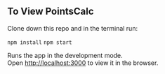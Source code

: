 ## To View PointsCalc

Clone down this repo and in the terminal run: 

`npm install`
`npm start`

Runs the app in the development mode.<br>
Open [http://localhost:3000](http://localhost:3000) to view it in the browser.
